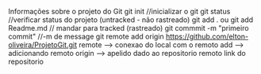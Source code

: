 Informações sobre o projeto do Git
git init //inicializar o git
git status //verificar status do projeto (untracked - não rastreado)
git add . ou git add Readme.md // mandar para tracked (rastreado)
git commmit -m "primeiro commit" //-m de message
git remote add origin https://github.com/elton-oliveira/ProjetoGit.git
    remote --> conexao do local com o remoto
    add --> adicionando remoto
    origin --> apelido dado ao repositorio remoto
    link do repositorio